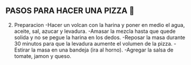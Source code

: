 ## PASOS PARA HACER UNA PIZZA 🍕



2. Preparacion
-Hacer un volcan con la harina y poner en medio el agua, aceite, sal, azucar y levadura.
-Amasar la mezcla hasta que quede solida y no se pegue la harina en los dedos.
-Reposar la masa durante 30 minutos para que la levadura aumente el volumen de la pizza.
-Estirar la masa en una bandeja (ira al horno).
-Agregar la salsa de tomate, jamon y queso.
